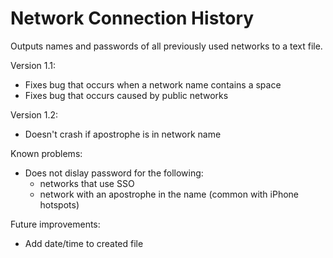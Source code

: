 # Network Connection History
Outputs names and passwords of all previously used networks to a text file.  

Version 1.1:
 - Fixes bug that occurs when a network name contains a space
 - Fixes bug that occurs caused by public networks

Version 1.2:
 - Doesn't crash if apostrophe is in network name

Known problems:
 - Does not dislay password for the following:
    - networks that use SSO
    - network with an apostrophe in the name (common with iPhone hotspots)

Future improvements:
 - Add date/time to created file